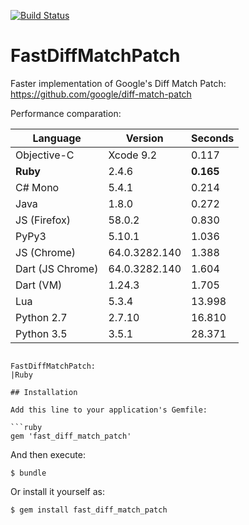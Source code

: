 [![Build Status](https://travis-ci.com/GeorgeKaraszi/fast_diff_match_patch.svg?branch=master)](https://travis-ci.com/GeorgeKaraszi/fast_diff_match_patch)

# FastDiffMatchPatch

Faster implementation of Google's Diff Match Patch: https://github.com/google/diff-match-patch

Performance comparation:



|Language        |Version       |Seconds|
|----------------|--------------|--------|
|Objective-C     |Xcode 9.2     | 0.117  |
|**Ruby**        |2.4.6         | **0.165**  |
|C#	Mono         |5.4.1         | 0.214  |
|Java            |1.8.0         | 0.272  |
|JS (Firefox)    |58.0.2        | 0.830  |
|PyPy3           |5.10.1	    | 1.036  |
|JS (Chrome)     |64.0.3282.140 | 1.388  |
|Dart (JS Chrome)|64.0.3282.140 | 1.604  |
|Dart (VM)       |1.24.3        | 1.705  |
|Lua             |5.3.4         | 13.998 |
|Python 2.7      |2.7.10	    | 16.810 |
|Python 3.5	     |3.5.1         | 28.371 |
```

FastDiffMatchPatch:
|Ruby

## Installation

Add this line to your application's Gemfile:

```ruby
gem 'fast_diff_match_patch'
```

And then execute:

    $ bundle

Or install it yourself as:

    $ gem install fast_diff_match_patch
